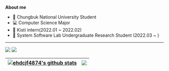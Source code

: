 
**About me**

-  📕  Chungbuk National University Student
-  💻  Computer Science Major
-  💼  Kisti intern(2022.01 ~ 2022.02)
-  💼  System Software Lab Undergraduate Research Student (2022.03 ~ )
  ---
  
  <a href="https://github.com/ehdcjf4874"><img src="https://hits.seeyoufarm.com/api/count/incr/badge.svg?url=https%3A%2F%2Fgithub.com%2Fehdcjf4874&count_bg=%23000000&title_bg=%23000000&icon=github.svg&icon_color=%23E7E7E7&title=GitHub&edge_flat=false)"/></a> <a href="https://solved.ac/ehdcjf4874"><img src="http://mazassumnida.wtf/api/mini/generate_badge?boj=ehdcjf4874"/></a>

| <a href="https://github.com/ehdcjf4874/github-readme-stats"><img align="center" src="https://github-readme-stats.vercel.app/api?username=ehdcjf4874&show_icons=true&include_all_commits=true&theme=buefy&hide_border=true" alt="ehdcjf4874's github stats" /></a> | <a href="https://github.com/ehdcjf4874/github-readme-stats"><img align="center" src="https://github-readme-stats.vercel.app/api/top-langs/?username=ehdcjf4874&layout=compact&theme=buefy&hide_border=true" /></a> |
| ------------- | ------------- |



